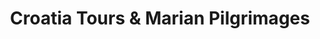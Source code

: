 ---
title: "Croatia Tours & Marian Pilgrimages"
url: /dublin/croatia-tours-und-marian-pilgrimages/
shop: Reisebüro
---